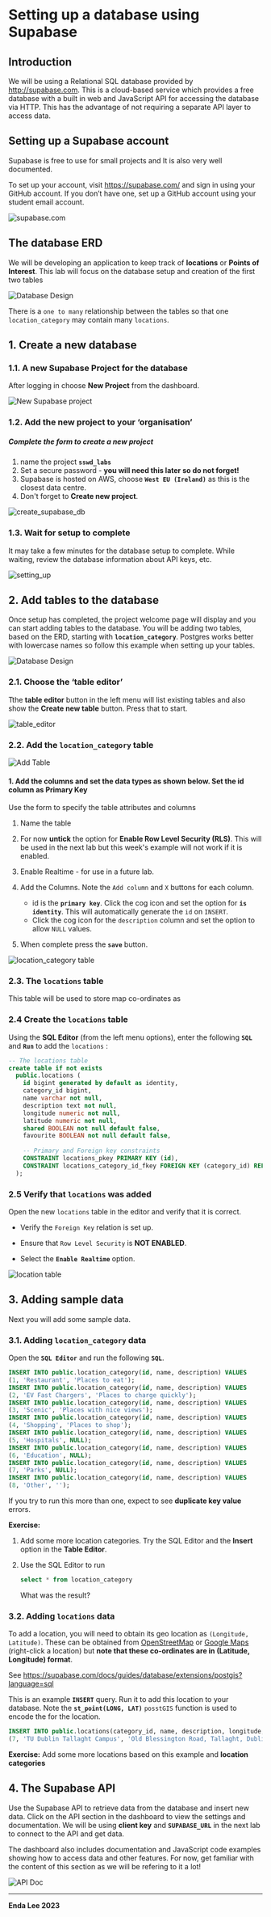 # Setting up a database using Supabase



## Introduction

We will be using a Relational SQL database provided by http://supabase.com. This is a cloud-based service which provides a free database with a built in web and JavaScript API for accessing the database via HTTP. This has the advantage of not requiring a separate API layer to access data. 

## Setting up a Supabase account

Supabase is free to use for small projects and It is also very well documented.

To set up your account, visit <https://supabase.com/> and sign in using your GitHub account. If you don’t have one, set up a GitHub account using your student email account.

![supabase.com](./media/supabase_com.png)

## The database ERD

We will be developing an application to keep track of **locations** or **Points of Interest**. This lab will focus on the database setup and creation of the first two tables

![Database Design](./media/locations_erd.png)

There is a `one to many` relationship between the tables so that one `location_category` may contain many `locations`.

## 1. Create a new database

### 1.1. A new Supabase Project for the database

After logging in choose **New Project** from the dashboard.

![New Supabase project](./media/1.supabase_new_project.png)

### 1.2. Add the new project to your ‘organisation’

##### Complete the form to create a new project

1. name the project **`sswd_labs`**
2. Set a secure password - **you will need this later so do not forget!**
3. Supabase is hosted on AWS, choose **`West EU (Ireland)`** as this is the closest data centre.
4. Don't forget to **Create new project**.



![create_supabase_db](./media/2.supabase_create_db.png)

### 1.3. Wait for setup to complete

It may take a few minutes for the database setup to complete. While waiting, review the database information about API keys, etc.



![setting_up](./media/3.while_you_wait.png)



## 2. Add tables to the database

Once setup has completed, the project welcome page will display and you can start adding tables to the database. You will be adding two tables, based on the ERD, starting with **`location_category`**. Postgres works better with lowercase names so follow this example when setting up your tables.



![Database Design](./media/locations_erd.png)

### 2.1. Choose the ‘table editor’

Tthe **table editor** button in the left menu will list existing tables and also show the **Create new table** button. Press that to start.

![table_editor](./media/4.create_table.png)

### 2.2. Add the `location_category` table



![Add Table](./media/add_table.png)

#### 1. Add the columns and set the data types as shown below. Set the id column as Primary Key

Use the form to specify the table attributes and columns

1. Name the table

2. For now **untick** the option for **Enable Row Level Security (RLS)**. This will be used in the next lab but this week's example will not work if it is enabled.

3. Enable Realtime - for use in a future lab.

4. Add the Columns. Note the `Add column` and `X` buttons for each column.

   * id is the **`primary key`**. Click the cog icon and set the option for **`is identity`**. This will automatically generate the `id` on `INSERT`.
   * Click the cog icon for the `description` column and set the option to allow `NULL` values.

5. When complete press the **`save`** button.

 ![location_category table](./media/5.add_location_category.png)





### 2.3.  The `locations` table

This table will be used to store map co-ordinates as 



### 2.4 Create the  `locations` table

Using the **SQL Editor** (from the left menu options), enter the following **`SQL`** and **`Run`** to add the `locations` :

```sql
-- The locations table
create table if not exists
  public.locations (
    id bigint generated by default as identity,
    category_id bigint,
    name varchar not null,
    description text not null,
    longitude numeric not null,
    latitude numeric not null,
    shared BOOLEAN not null default false,
    favourite BOOLEAN not null default false,
    
    -- Primary and Foreign key constraints
    CONSTRAINT locations_pkey PRIMARY KEY (id),
    CONSTRAINT locations_category_id_fkey FOREIGN KEY (category_id) REFERENCES location_category (id)
  );

```

### 2.5 Verify that `locations` was added

Open the new `locations` table in the editor and verify that it is correct. 

* Verify the `Foreign Key` relation is set up.

* Ensure that `Row Level Security` is **NOT ENABLED**.

* Select the **`Enable Realtime`** option.

  

![location table](./media/7.locations_table.png)



## 3. Adding sample data

Next you will add some sample data.

### 3.1.  Adding `location_category` data

Open the **`SQL Editor`** and run the following **`SQL`**.

```sql
INSERT INTO public.location_category(id, name, description) VALUES
(1, 'Restaurant', 'Places to eat');
INSERT INTO public.location_category(id, name, description) VALUES
(2, 'EV Fast Chargers', 'Places to charge quickly');
INSERT INTO public.location_category(id, name, description) VALUES
(3, 'Scenic', 'Places with nice views');
INSERT INTO public.location_category(id, name, description) VALUES
(4, 'Shopping', 'Places to shop');
INSERT INTO public.location_category(id, name, description) VALUES
(5, 'Hospitals', NULL);
INSERT INTO public.location_category(id, name, description) VALUES
(6, 'Education', NULL);
INSERT INTO public.location_category(id, name, description) VALUES
(7, 'Parks', NULL);
INSERT INTO public.location_category(id, name, description) VALUES
(8, 'Other', '');
```

If you try to run this more than one, expect to see **duplicate key value** errors.



**Exercise:**

1. Add some more location categories. Try the SQL Editor and the **Insert** option in the **Table Editor**.

2. Use the SQL Editor to run

   ```sql
   select * from location_category
   ```

   What was the result?



### 3.2. Adding `locations` data

To add a location, you will need to obtain its geo location as `(Longitude, Latitude)`. These can be obtained from [OpenStreetMap](https://www.openstreetmap.org/search?query=tu%20Dublin%20tallaght#map=17/53.29109/-6.36345) or  [Google Maps](https://www.google.ie/maps/@53.290976,-6.3658086,17.06z?entry=ttu) (right-click a location) but **note that these co-ordinates are in (Latitude, Longitude) format**.

See https://supabase.com/docs/guides/database/extensions/postgis?language=sql

This is an example **`INSERT`** query. Run it to add this location to your database. Note the **`st_point(LONG, LAT)`** `posstGIS` function is used to encode the  for the location.

```sql
INSERT INTO public.locations(category_id, name, description, longitude, latitude, shared, favourite) VALUES
(7, 'TU Dublin Tallaght Campus', 'Old Blessington Road, Tallaght, Dublin 24, Ireland', -6.36352, 53.29109, true, true);
```

**Exercise:** Add some more locations based on this example and **location categories**



## 4. The Supabase API

Use the Supabase API to retrieve data from the database and insert new data. Click on the API section in the dashboard to view the settings and documentation. We will be using **client key** and **`SUPABASE_URL`** in the next lab to connect to the API and get data.

The dashboard also includes documentation and JavaScript code examples showing how to access data and other features. For now, get familiar with the content of this section as we will be refering to it a lot!

![API Doc](/Users/elee-tudublin/webapps/sswd-2023/2023_sswd_5.1_Supabase_Sveltekit/media/8.API.png)

------

**Enda Lee 2023**
